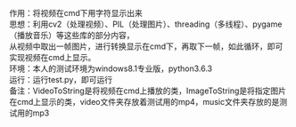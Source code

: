 作用：将视频在cmd下用字符显示出来 <br>
思想：利用cv2（处理视频）、PIL（处理图片）、threading（多线程）、pygame（播放音乐）等这些库的部分内容， <br>
      从视频中取出一帧图片，进行转换显示在cmd下，再取下一帧，如此循环，即可实现视频在cmd上显示。 <br>
环境：本人的测试环境为windows8.1专业版，python3.6.3 <br>
运行：运行test.py，即可运行 <br>
备注：VideoToString是将视频在cmd上播放的类，ImageToString是将指定图片在cmd上显示的类，video文件夹存放着测试用的mp4，music文件夹存放的是测试用的mp3 <br>

